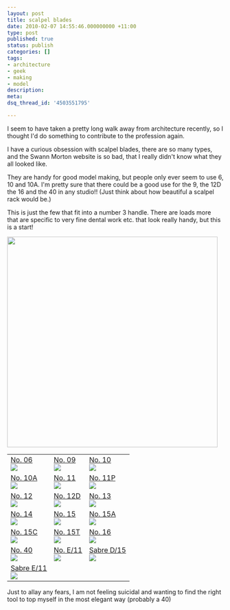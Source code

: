```yaml
---
layout: post
title: scalpel blades
date: 2010-02-07 14:55:46.000000000 +11:00
type: post
published: true
status: publish
categories: []
tags:
- architecture
- geek
- making
- model
description:
meta:
dsq_thread_id: '4503551795'

---
```

<p>I seem to have taken a pretty long walk away from architecture recently, so I thought I'd do something to contribute to the profession again. </p>
<p>I have a curious obsession with scalpel blades, there are so many types, and the Swann Morton website is so bad, that I really didn't know what they all looked like. </p>
<p>They are handy for good model making, but people only ever seem to use 6, 10 and 10A. I'm pretty sure that there could be a good use for the 9, the 12D the 16 and the 40 in any studio!! (Just think about how beautiful a scalpel rack would be.)</p>
<p>This is just the few that fit into a number 3 handle. There are loads more that are specific to very fine dental work etc. that look really handy, but this is a start!</p>
<p><img src="{{ site.baseurl }}/assets/category_3.jpg" width="490" /></p>
<table width="490px" border="0">
<tr>
<td><a href="http://www.swann-morton.com/product/14.php">No. 06</a> <br />
        <img src="{{ site.baseurl }}/assets/da82887aaf08dbdc409bb82dadd41a2a.jpg" /></td>
<td><a href="http://www.swann-morton.com/product/15.php">No. 09</a><br />
      <img src="{{ site.baseurl }}/assets/40456ca4ec611f750ad9cf0c821a5901.jpg" /></td>
<td><a href="http://www.swann-morton.com/product/16.php">No. 10</a><br />
    <img src="{{ site.baseurl }}/assets/772b89ca74febb90159f8d4a78d78bcd.jpg" /></td>
</tr>
<tr>
<td><a href="http://www.swann-morton.com/product/17.php">No. 10A</a><br />
    <img src="{{ site.baseurl }}/assets/2b13f4d5a0c7f15bbca5aedf41904a8c.jpg" /></td>
<td><a href="http://www.swann-morton.com/product/18.php">No. 11</a><br />
    <img src="{{ site.baseurl }}/assets/dc323520a51fb35fd437a00e3647075e.jpg" /></td>
<td><a href="http://www.swann-morton.com/product/19.php">No. 11P</a><br />
    <img src="{{ site.baseurl }}/assets/792f83dc330bc7cd442ce7e8ce2ce825.jpg" /></td>
</tr>
<tr>
<td><a href="http://www.swann-morton.com/product/22.php">No. 12</a><br />
    <img src="{{ site.baseurl }}/assets/bf91cfa257c30e393dad8f05db7fbc15.jpg" /></td>
<td><a href="http://www.swann-morton.com/product/23.php">No. 12D</a><br />
    <img src="{{ site.baseurl }}/assets/c73783602d29e70696e6d76276823245.jpg" /></td>
<td><a href="http://www.swann-morton.com/product/24.php">No. 13</a><br />
    <img src="{{ site.baseurl }}/assets/77f961eca1f9464af304adfa3332fc97.jpg" /></td>
</tr>
<tr>
<td><a href="http://www.swann-morton.com/product/25.php">No. 14</a><br />
    <img src="{{ site.baseurl }}/assets/51a3fc3fc2dbec91d2eec4bc28a76f64.jpg" /></td>
<td><a href="http://www.swann-morton.com/product/26.php">No. 15</a><br />
    <img src="{{ site.baseurl }}/assets/255a55415a96ceca383dbd800a1da2b2.jpg" /></td>
<td><a href="http://www.swann-morton.com/product/27.php">No. 15A</a><br />
    <img src="{{ site.baseurl }}/assets/735d045acfa104a6af990c3af2c88720.jpg" /></td>
</tr>
<tr>
<td><a href="http://www.swann-morton.com/product/28.php">No. 15C</a><br />
    <img src="{{ site.baseurl }}/assets/dd1354be6b2a217cba601df683fe5716.jpg" /></td>
<td><a href="http://www.swann-morton.com/product/29.php">No. 15T</a><br />
    <img src="{{ site.baseurl }}/assets/23e5f58325c5e46bf612dcda4c7bd87f.jpg" /></td>
<td><a href="http://www.swann-morton.com/product/31.php">No. 16</a><br />
    <img src="{{ site.baseurl }}/assets/498c6322170e44b79cd8cae8974ce01a.jpg" /></td>
</tr>
<tr>
<td><a href="http://www.swann-morton.com/product/32.php">No. 40</a><br />
    <img src="{{ site.baseurl }}/assets/b5927a371dbff2f3fbf6ec744719f157.jpg" /></td>
<td><a href="http://www.swann-morton.com/product/20.php">No. E/11</a><br />
    <img src="{{ site.baseurl }}/assets/366479e0c30e839f9a7fc7959a68da74.jpg" /></td>
<td><a href="http://www.swann-morton.com/product/30.php">Sabre D/15</a><br />
    <img src="{{ site.baseurl }}/assets/6ad831df6647d1edb5b9d7ebad7a1de6.jpg" /></td>
</tr>
<tr>
<td><a href="http://www.swann-morton.com/product/21.php">Sabre E/11</a><br />
    <img src="{{ site.baseurl }}/assets/8e59f8c821ab5257daf3a00472d354ca.jpg" /></td>
<td>&nbsp;</td>
<td>&nbsp;</td>
</tr>
</table>
<p>Just to allay any fears, I am not feeling suicidal and wanting to find the right tool to top myself in the most elegant way (probably a 40)</p>
